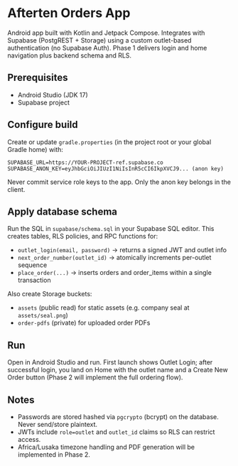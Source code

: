 # Afterten Orders App

Android app built with Kotlin and Jetpack Compose. Integrates with Supabase (PostgREST + Storage) using a custom outlet-based authentication (no Supabase Auth). Phase 1 delivers login and home navigation plus backend schema and RLS.

## Prerequisites
- Android Studio (JDK 17)
- Supabase project

## Configure build
Create or update `gradle.properties` (in the project root or your global Gradle home) with:

```
SUPABASE_URL=https://YOUR-PROJECT-ref.supabase.co
SUPABASE_ANON_KEY=eyJhbGciOiJIUzI1NiIsInR5cCI6IkpXVCJ9... (anon key)
```

Never commit service role keys to the app. Only the anon key belongs in the client.

## Apply database schema
Run the SQL in `supabase/schema.sql` in your Supabase SQL editor. This creates tables, RLS policies, and RPC functions for:
- `outlet_login(email, password)` → returns a signed JWT and outlet info
- `next_order_number(outlet_id)` → atomically increments per-outlet sequence
- `place_order(...)` → inserts orders and order_items within a single transaction

Also create Storage buckets:
- `assets` (public read) for static assets (e.g. company seal at `assets/seal.png`)
- `order-pdfs` (private) for uploaded order PDFs

## Run
Open in Android Studio and run. First launch shows Outlet Login; after successful login, you land on Home with the outlet name and a Create New Order button (Phase 2 will implement the full ordering flow).

## Notes
- Passwords are stored hashed via `pgcrypto` (bcrypt) on the database. Never send/store plaintext.
- JWTs include `role=outlet` and `outlet_id` claims so RLS can restrict access.
- Africa/Lusaka timezone handling and PDF generation will be implemented in Phase 2.
